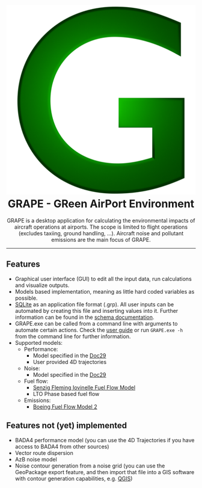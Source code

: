 <h1 align="center">
    <img src="Icon/GrapeIcon512.png" alt="GRAPE">
    <br />
    GRAPE - GReen AirPort Environment
</h1>

<p align="center">
    GRAPE is a desktop application for calculating the environmental impacts of aircraft operations at airports. The scope is limited to flight operations (excludes taxiing, ground handling, ...). Aircraft noise and pollutant emissions are the main focus of GRAPE.
</p>

---

## Features

- Graphical user interface (GUI) to edit all the input data, run calculations and visualize outputs.
- Models based implementation, meaning as little hard coded variables as possible.
- [SQLite](https://sqlite.org/) as an application file format (.grp). All user inputs can be automated by creating this file and inserting values into it. Further information can be found in the [schema documentation](Schema.md).
- GRAPE.exe can be called from a command line with arguments to automate certain actions. Check the [user guide](userguide/Gui&CommandLineTool.md) or run `GRAPE.exe -h` from the command line for further information.
- Supported models:
    - Performance:
        - Model specified in the [Doc29](https://ecac-ceac.org/documents/ecac-documents-and-international-agreements)
        - User provided 4D trajectories
    - Noise:
        - Model specified in the [Doc29](https://ecac-ceac.org/documents/ecac-documents-and-international-agreements)
    - Fuel flow:
        - [Senzig Fleming Iovinelle Fuel Flow Model](https://arc.aiaa.org/doi/10.2514/1.42025)
        - LTO Phase based fuel flow
    - Emissions:
        - [Boeing Fuel Flow Model 2](https://jstor.org/stable/44657657)

## Features not (yet) implemented

- BADA4 performance model (you can use the 4D Trajectories if you have access to BADA4 from other sources)
- Vector route dispersion
- AzB noise model
- Noise contour generation from a noise grid (you can use the GeoPackage export feature, and then import that file into a GIS software with contour generation capabilities, e.g. [QGIS](https://qgis.org))